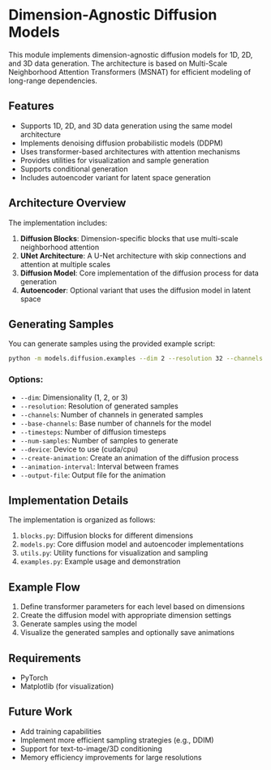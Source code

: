 # Dimension-Agnostic Diffusion Models

This module implements dimension-agnostic diffusion models for 1D, 2D, and 3D data generation. The architecture is based on Multi-Scale Neighborhood Attention Transformers (MSNAT) for efficient modeling of long-range dependencies.

## Features

- Supports 1D, 2D, and 3D data generation using the same model architecture
- Implements denoising diffusion probabilistic models (DDPM)
- Uses transformer-based architectures with attention mechanisms
- Provides utilities for visualization and sample generation
- Supports conditional generation
- Includes autoencoder variant for latent space generation

## Architecture Overview

The implementation includes:

1. **Diffusion Blocks**: Dimension-specific blocks that use multi-scale neighborhood attention
2. **UNet Architecture**: A U-Net architecture with skip connections and attention at multiple scales
3. **Diffusion Model**: Core implementation of the diffusion process for data generation
4. **Autoencoder**: Optional variant that uses the diffusion model in latent space

## Generating Samples

You can generate samples using the provided example script:

```bash
python -m models.diffusion.examples --dim 2 --resolution 32 --channels 1 --base-channels 64 --timesteps 1000 --create-animation
```

### Options:

- `--dim`: Dimensionality (1, 2, or 3)
- `--resolution`: Resolution of generated samples
- `--channels`: Number of channels in generated samples
- `--base-channels`: Base number of channels for the model
- `--timesteps`: Number of diffusion timesteps
- `--num-samples`: Number of samples to generate
- `--device`: Device to use (cuda/cpu)
- `--create-animation`: Create an animation of the diffusion process
- `--animation-interval`: Interval between frames
- `--output-file`: Output file for the animation

## Implementation Details

The implementation is organized as follows:

1. `blocks.py`: Diffusion blocks for different dimensions
2. `models.py`: Core diffusion model and autoencoder implementations
3. `utils.py`: Utility functions for visualization and sampling
4. `examples.py`: Example usage and demonstration

## Example Flow

1. Define transformer parameters for each level based on dimensions
2. Create the diffusion model with appropriate dimension settings
3. Generate samples using the model
4. Visualize the generated samples and optionally save animations

## Requirements

- PyTorch
- Matplotlib (for visualization)

## Future Work

- Add training capabilities
- Implement more efficient sampling strategies (e.g., DDIM)
- Support for text-to-image/3D conditioning
- Memory efficiency improvements for large resolutions 